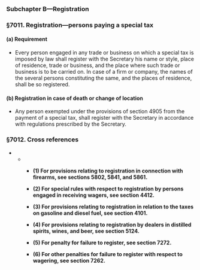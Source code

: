 ### **Subchapter B—Registration**

### §7011. Registration—persons paying a special tax
#### (a) Requirement
* Every person engaged in any trade or business on which a special tax is imposed by law shall register with the Secretary his name or style, place of residence, trade or business, and the place where such trade or business is to be carried on. In case of a firm or company, the names of the several persons constituting the same, and the places of residence, shall be so registered.

#### (b) Registration in case of death or change of location
* Any person exempted under the provisions of section 4905 from the payment of a special tax, shall register with the Secretary in accordance with regulations prescribed by the Secretary.

### §7012. Cross references
* * * **(1) For provisions relating to registration in connection with firearms, see sections 5802, 5841, and 5861.**

    * **(2) For special rules with respect to registration by persons engaged in receiving wagers, see section 4412.**

    * **(3) For provisions relating to registration in relation to the taxes on gasoline and diesel fuel, see section 4101.**

    * **(4) For provisions relating to registration by dealers in distilled spirits, wines, and beer, see section 5124.**

    * **(5) For penalty for failure to register, see section 7272.**

    * **(6) For other penalties for failure to register with respect to wagering, see section 7262.**